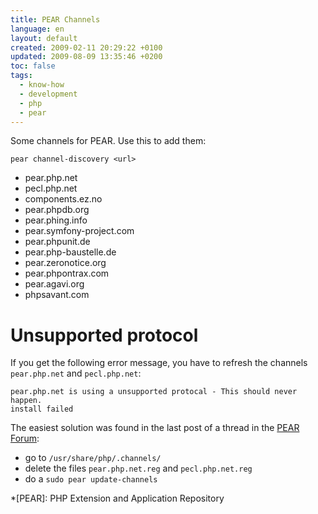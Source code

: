 ```yaml
---
title: PEAR Channels
language: en
layout: default
created: 2009-02-11 20:29:22 +0100
updated: 2009-08-09 13:35:46 +0200
toc: false
tags:
  - know-how
  - development
  - php
  - pear
---
```

Some channels for PEAR. Use this to add them:

    pear channel-discovery <url>

* pear.php.net
* pecl.php.net
* components.ez.no
* pear.phpdb.org
* pear.phing.info
* pear.symfony-project.com
* pear.phpunit.de
* pear.php-baustelle.de
* pear.zeronotice.org
* pear.phpontrax.com
* pear.agavi.org
* phpsavant.com


Unsupported protocol
====================

If you get the following error message, you have to refresh the channels `pear.php.net` and `pecl.php.net`:

    pear.php.net is using a unsupported protocal - This should never happen.
    install failed

The easiest solution was found in the last post of a thread in the [PEAR Forum](http://www.pear-forum.org/post-5065.html):

* go to `/usr/share/php/.channels/`
* delete the files `pear.php.net.reg` and `pecl.php.net.reg`
* do a `sudo pear update-channels`


*[PEAR]: PHP Extension and Application Repository
